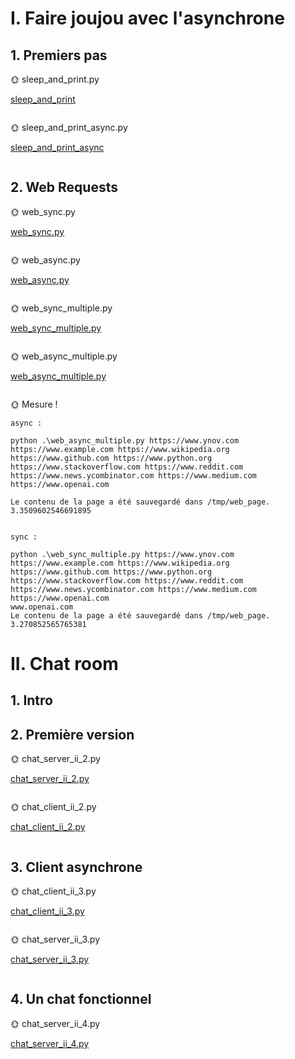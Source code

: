 # I. Faire joujou avec l'asynchrone

## 1. Premiers pas

🌞 sleep_and_print.py

[sleep_and_print](./sleep_and_print.py)

```

```

🌞 sleep_and_print_async.py

[sleep_and_print_async](./sleep_and_print_async.py)

```

```

## 2. Web Requests

🌞 web_sync.py

[web_sync.py](./web_sync.py)

```

```

🌞 web_async.py

[web_async.py](./web_async.py)

```

```


🌞 web_sync_multiple.py

[web_sync_multiple.py](./web_sync_multiple.py)
```

```


🌞 web_async_multiple.py

[web_async_multiple.py](./web_async_multiple.py)
```

```

🌞 Mesure !

```
async :

python .\web_async_multiple.py https://www.ynov.com https://www.example.com https://www.wikipedia.org https://www.github.com https://www.python.org https://www.stackoverflow.com https://www.reddit.com https://www.news.ycombinator.com https://www.medium.com https://www.openai.com

Le contenu de la page a été sauvegardé dans /tmp/web_page.
3.3509602546691895


sync :

python .\web_sync_multiple.py https://www.ynov.com https://www.example.com https://www.wikipedia.org https://www.github.com https://www.python.org https://www.stackoverflow.com https://www.reddit.com https://www.news.ycombinator.com https://www.medium.com https://www.openai.com 
www.openai.com
Le contenu de la page a été sauvegardé dans /tmp/web_page.
3.270852565765381
```


# II. Chat room

## 1. Intro

## 2. Première version

🌞 chat_server_ii_2.py

[chat_server_ii_2.py](./chat_server_ii_2.py)

```

```

🌞 chat_client_ii_2.py

[chat_client_ii_2.py](./chat_client_ii_2.py)

```

```

## 3. Client asynchrone

🌞 chat_client_ii_3.py

[chat_client_ii_3.py](./chat_client_ii_3.py)

```

```

🌞 chat_server_ii_3.py

[chat_server_ii_3.py](./chat_server_ii_3.py)

```

```

## 4. Un chat fonctionnel

🌞 chat_server_ii_4.py

[chat_server_ii_4.py](./chat_server_ii_4.py)

```

```